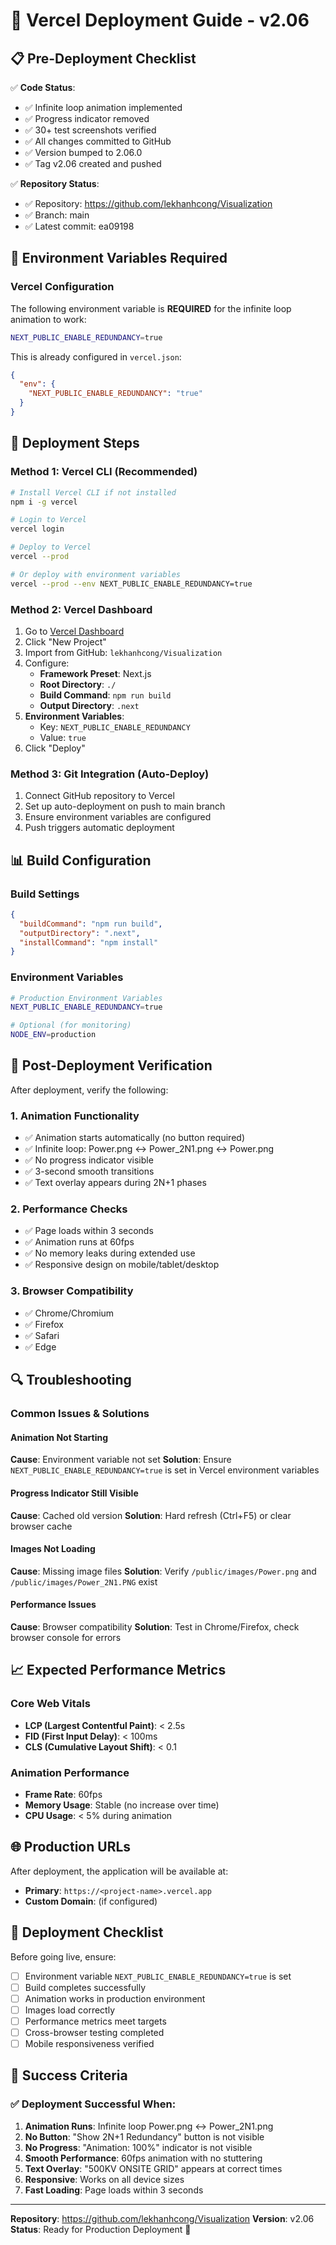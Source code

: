 # 🚀 Vercel Deployment Guide - v2.06

## 📋 Pre-Deployment Checklist

✅ **Code Status**:
- ✅ Infinite loop animation implemented
- ✅ Progress indicator removed
- ✅ 30+ test screenshots verified
- ✅ All changes committed to GitHub
- ✅ Version bumped to 2.06.0
- ✅ Tag v2.06 created and pushed

✅ **Repository Status**:
- ✅ Repository: https://github.com/lekhanhcong/Visualization
- ✅ Branch: main
- ✅ Latest commit: ea09198

## 🔧 Environment Variables Required

### Vercel Configuration
The following environment variable is **REQUIRED** for the infinite loop animation to work:

```bash
NEXT_PUBLIC_ENABLE_REDUNDANCY=true
```

This is already configured in `vercel.json`:
```json
{
  "env": {
    "NEXT_PUBLIC_ENABLE_REDUNDANCY": "true"
  }
}
```

## 🚀 Deployment Steps

### Method 1: Vercel CLI (Recommended)
```bash
# Install Vercel CLI if not installed
npm i -g vercel

# Login to Vercel
vercel login

# Deploy to Vercel
vercel --prod

# Or deploy with environment variables
vercel --prod --env NEXT_PUBLIC_ENABLE_REDUNDANCY=true
```

### Method 2: Vercel Dashboard
1. Go to [Vercel Dashboard](https://vercel.com/dashboard)
2. Click "New Project"
3. Import from GitHub: `lekhanhcong/Visualization`
4. Configure:
   - **Framework Preset**: Next.js
   - **Root Directory**: `./`
   - **Build Command**: `npm run build`
   - **Output Directory**: `.next`
5. **Environment Variables**:
   - Key: `NEXT_PUBLIC_ENABLE_REDUNDANCY`
   - Value: `true`
6. Click "Deploy"

### Method 3: Git Integration (Auto-Deploy)
1. Connect GitHub repository to Vercel
2. Set up auto-deployment on push to main branch
3. Ensure environment variables are configured
4. Push triggers automatic deployment

## 📊 Build Configuration

### Build Settings
```json
{
  "buildCommand": "npm run build",
  "outputDirectory": ".next",
  "installCommand": "npm install"
}
```

### Environment Variables
```bash
# Production Environment Variables
NEXT_PUBLIC_ENABLE_REDUNDANCY=true

# Optional (for monitoring)
NODE_ENV=production
```

## 🧪 Post-Deployment Verification

After deployment, verify the following:

### 1. Animation Functionality
- ✅ Animation starts automatically (no button required)
- ✅ Infinite loop: Power.png ↔ Power_2N1.png ↔ Power.png
- ✅ No progress indicator visible
- ✅ 3-second smooth transitions
- ✅ Text overlay appears during 2N+1 phases

### 2. Performance Checks
- ✅ Page loads within 3 seconds
- ✅ Animation runs at 60fps
- ✅ No memory leaks during extended use
- ✅ Responsive design on mobile/tablet/desktop

### 3. Browser Compatibility
- ✅ Chrome/Chromium
- ✅ Firefox
- ✅ Safari
- ✅ Edge

## 🔍 Troubleshooting

### Common Issues & Solutions

#### Animation Not Starting
**Cause**: Environment variable not set
**Solution**: Ensure `NEXT_PUBLIC_ENABLE_REDUNDANCY=true` is set in Vercel environment variables

#### Progress Indicator Still Visible
**Cause**: Cached old version
**Solution**: Hard refresh (Ctrl+F5) or clear browser cache

#### Images Not Loading
**Cause**: Missing image files
**Solution**: Verify `/public/images/Power.png` and `/public/images/Power_2N1.PNG` exist

#### Performance Issues
**Cause**: Browser compatibility
**Solution**: Test in Chrome/Firefox, check browser console for errors

## 📈 Expected Performance Metrics

### Core Web Vitals
- **LCP (Largest Contentful Paint)**: < 2.5s
- **FID (First Input Delay)**: < 100ms
- **CLS (Cumulative Layout Shift)**: < 0.1

### Animation Performance
- **Frame Rate**: 60fps
- **Memory Usage**: Stable (no increase over time)
- **CPU Usage**: < 5% during animation

## 🌐 Production URLs

After deployment, the application will be available at:
- **Primary**: `https://<project-name>.vercel.app`
- **Custom Domain**: (if configured)

## 📝 Deployment Checklist

Before going live, ensure:

- [ ] Environment variable `NEXT_PUBLIC_ENABLE_REDUNDANCY=true` is set
- [ ] Build completes successfully
- [ ] Animation works in production environment
- [ ] Images load correctly
- [ ] Performance metrics meet targets
- [ ] Cross-browser testing completed
- [ ] Mobile responsiveness verified

## 🎯 Success Criteria

### ✅ Deployment Successful When:
1. **Animation Runs**: Infinite loop Power.png ↔ Power_2N1.png
2. **No Button**: "Show 2N+1 Redundancy" button is not visible
3. **No Progress**: "Animation: 100%" indicator is not visible
4. **Smooth Performance**: 60fps animation with no stuttering
5. **Text Overlay**: "500KV ONSITE GRID" appears at correct times
6. **Responsive**: Works on all device sizes
7. **Fast Loading**: Page loads within 3 seconds

---

**Repository**: https://github.com/lekhanhcong/Visualization
**Version**: v2.06
**Status**: Ready for Production Deployment 🚀